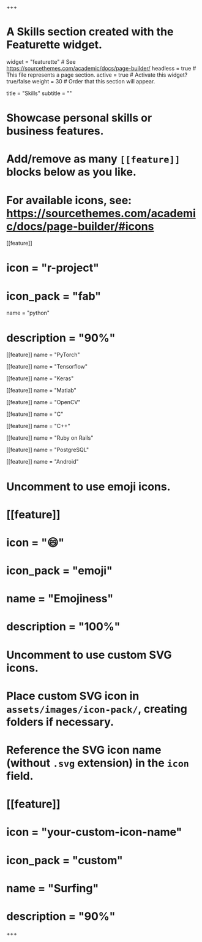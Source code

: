 +++
# A Skills section created with the Featurette widget.
widget = "featurette"  # See https://sourcethemes.com/academic/docs/page-builder/
headless = true  # This file represents a page section.
active = true  # Activate this widget? true/false
weight = 30  # Order that this section will appear.

title = "Skills"
subtitle = ""

# Showcase personal skills or business features.
# 
# Add/remove as many `[[feature]]` blocks below as you like.
# 
# For available icons, see: https://sourcethemes.com/academic/docs/page-builder/#icons

[[feature]]
#  icon = "r-project"
#  icon_pack = "fab"
  name = "python"
#  description = "90%"

[[feature]]
  name = "PyTorch"
  
[[feature]]
  name = "Tensorflow"

[[feature]]
  name = "Keras"

[[feature]]
  name = "Matlab"

[[feature]]
  name = "OpenCV"

[[feature]]
  name = "C"

[[feature]]
  name = "C++"

[[feature]]
  name = "Ruby on Rails"

[[feature]]
  name = "PostgreSQL"

[[feature]]
  name = "Android"


# Uncomment to use emoji icons.
# [[feature]]
#  icon = ":smile:"
#  icon_pack = "emoji"
#  name = "Emojiness"
#  description = "100%"  

# Uncomment to use custom SVG icons.
# Place custom SVG icon in `assets/images/icon-pack/`, creating folders if necessary.
# Reference the SVG icon name (without `.svg` extension) in the `icon` field.
# [[feature]]
#  icon = "your-custom-icon-name"
#  icon_pack = "custom"
#  name = "Surfing"
#  description = "90%"

+++
